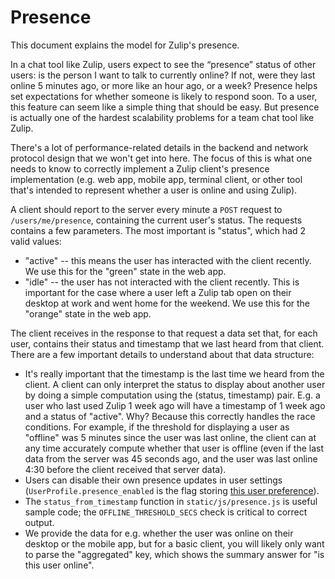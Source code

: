# Presence

This document explains the model for Zulip's presence.

In a chat tool like Zulip, users expect to see the “presence” status
of other users: is the person I want to talk to currently online? If
not, were they last online 5 minutes ago, or more like an hour ago, or
a week?  Presence helps set expectations for whether someone is likely
to respond soon.  To a user, this feature can seem like a simple thing
that should be easy.  But presence is actually one of the hardest
scalability problems for a team chat tool like Zulip.

There's a lot of performance-related details in the backend and
network protocol design that we won't get into here.  The focus of
this is what one needs to know to correctly implement a Zulip client's
presence implementation (e.g. web app, mobile app, terminal client, or
other tool that's intended to represent whether a user is online and
using Zulip).

A client should report to the server every minute a `POST` request to
`/users/me/presence`, containing the current user's status.  The
requests contains a few parameters.  The most important is "status",
which had 2 valid values:

- "active" -- this means the user has interacted with the client
  recently.  We use this for the "green" state in the web app.
- "idle" -- the user has not interacted with the client recently.
  This is important for the case where a user left a Zulip tab open on
  their desktop at work and went home for the weekend.  We use this
  for the "orange" state in the web app.

The client receives in the response to that request a data set that,
for each user, contains their status and timestamp that we last heard
from that client.  There are a few important details to understand
about that data structure:

- It's really important that the timestamp is the last time we heard
  from the client.  A client can only interpret the status to display
  about another user by doing a simple computation using the (status,
  timestamp) pair.  E.g. a user who last used Zulip 1 week ago will
  have a timestamp of 1 week ago and a status of "active".  Why?
  Because this correctly handles the race conditions.  For example, if
  the threshold for displaying a user as "offline" was 5 minutes
  since the user was last online, the client can at any time
  accurately compute whether that user is offline (even if the last
  data from the server was 45 seconds ago, and the user was last
  online 4:30 before the client received that server data).
- Users can disable their own presence updates in user settings
  (`UserProfile.presence_enabled` is the flag storing [this user
  preference](https://zulip.com/help/status-and-availability#disable-updating-availability)).
- The `status_from_timestamp` function in `static/js/presence.js` is
  useful sample code; the `OFFLINE_THRESHOLD_SECS` check is critical
  to correct output.
- We provide the data for e.g. whether the user was online on their
  desktop or the mobile app, but for a basic client, you will likely
  only want to parse the "aggregated" key, which shows the summary
  answer for "is this user online".
